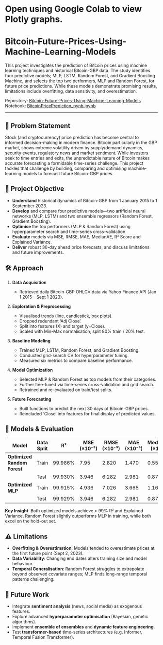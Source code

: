 # Open using Google Colab to view Plotly graphs.

# Bitcoin-Future-Prices-Using-Machine-Learning-Models

This project investigates the prediction of Bitcoin prices using machine learning techniques and historical Bitcoin-GBP data. The study identifies four predictive models; MLP, LSTM, Random Forest, and Gradient Boosting Machine, and selects the top two performers, MLP and Random Forest, for future price predictions. While these models demonstrate promising results, limitations include overfitting, data sensitivity, and overestimation.

Repository: [Bitcoin-Future-Prices-Using-Machine-Learning-Models](https://github.com/clareokafor/Bitcoin-Future-Prices-Using-Machine-Learning-Models)  
Notebook: [BitcoinPricePrediction_pynb.ipynb](https://github.com/clareokafor/Bitcoin-Future-Prices-Using-Machine-Learning-Models/blob/main/Ogochukwu_Okafor_201666459_BitcoinPricePrediction_pynb.ipynb)

---

## 📖 Problem Statement

Stock (and cryptocurrency) price prediction has become central to informed decision-making in modern finance. Bitcoin particularly in the GBP market, shows extreme volatility driven by supply/demand dynamics, security events, regulatory news and market sentiment. While investors seek to time entries and exits, the unpredictable nature of Bitcoin makes accurate forecasting a formidable time-series challenge. This project tackles that challenge by building, comparing and optimising machine-learning models to forecast future Bitcoin-GBP prices.

## 🎯 Project Objective

- **Understand** historical dynamics of Bitcoin-GBP from 1 January 2015 to 1 September 2023.  
- **Develop** and compare four predictive models—two artificial neural networks (MLP, LSTM) and two ensemble regressors (Random Forest, Gradient Boosting).  
- **Optimise** the top performers (MLP & Random Forest) using hyperparameter search and time-series cross-validation.  
- **Evaluate** models via MSE, RMSE, MAE, MedianAE, R² Score and Explained Variance.  
- **Deliver** robust 30-day ahead price forecasts, and discuss limitations and future improvements.

## 🛠 Approach

1. **Data Acquisition**  
   - Retrieved daily Bitcoin-GBP OHLCV data via Yahoo Finance API (Jan 1 2015 – Sept 1 2023).  

2. **Exploration & Preprocessing**  
   - Visualised trends (line, candlestick, box plots).  
   - Dropped redundant ‘Adj Close’.  
   - Split into features (X) and target (y=Close).  
   - Scaled with Min-Max normalisation; split 80% train / 20% test.

3. **Baseline Modeling**  
   - Trained MLP, LSTM, Random Forest, and Gradient Boosting.  
   - Conducted grid-search CV for hyperparameter tuning.  
   - Measured six metrics to compare baseline performance.

4. **Model Optimization**  
   - Selected MLP & Random Forest as top models from their categories.  
   - Further fine-tuned via time-series cross-validation and grid search.  
   - Retrained and re-evaluated on train/test splits.

5. **Future Forecasting**  
   - Built functions to predict the next 30 days of Bitcoin-GBP prices.  
   - Reincluded ‘Close’ into features for final display of predicted values.

## 🧮 Models & Evaluation

| Model                   | Data Split |    R²    | MSE (×10⁻⁵) | RMSE (×10⁻³) | MAE (×10⁻³) | MedianAE (×10⁻³) | Explained Variance |
|-------------------------|------------|----------|-------------|--------------|-------------|------------------|--------------------|
| **Optimized Random Forest** | Train      | 99.986% | 7.95        | 2.820        | 1.470       | 0.559            | 99.986%            |
|                         | Test       | 99.930% | 3.946       | 6.282        | 2.981       | 0.878            | 99.930%            |
| **Optimized MLP**          | Train      | 99.915% | 4.936       | 7.026        | 3.665       | 1.166            | 99.916%            |
|                         | Test       | 99.929% | 3.946       | 6.282        | 2.981       | 0.878            | 99.929%            |

**Key Insight**: Both optimized models achieve > 99% R² and Explained Variance. Random Forest slightly outperforms MLP in training, while both excel on the hold-out set.

## ⚠️ Limitations

- **Overfitting & Overestimation**: Models tended to overestimate prices at the first future point (Sept 2, 2023).  
- **Data Variability**: Changing end dates alters training size and model behaviour.  
- **Temporal Generalisation**: Random Forest struggles to extrapolate beyond observed covariate ranges; MLP finds long-range temporal patterns challenging.

## 🔭 Future Work

- Integrate **sentiment analysis** (news, social media) as exogenous features.  
- Explore advanced **hyperparameter optimisation** (Bayesian, genetic algorithms).  
- Implement **ensemble of ensembles** and **dynamic feature engineering**.  
- Test **transformer-based** time-series architectures (e.g. Informer, Temporal Fusion Transformer).
